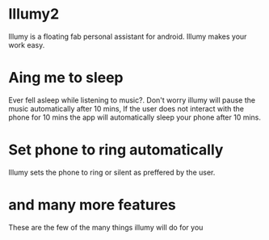 # Illumy2
Illumy is a floating fab personal assistant for android. Illumy makes your work easy. 

# Aing me to sleep
Ever fell asleep while listening to music?. Don't worry illumy will pause the music automatically after 10 mins,
If the user does not interact with the phone for 10 mins the app will automatically sleep your phone after 10 mins.

# Set phone to ring automatically
Illumy sets the phone to ring or silent as preffered by the user.

# and many more features
These are the few of the many things illumy will do for you


